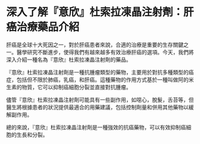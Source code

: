 # 深入了解『意欣』杜索拉凍晶注射劑：肝癌治療藥品介紹

肝癌是全球十大死因之一，對於肝癌患者來說，合適的治療是重要的生存關鍵之一。醫學研究不斷進步，使得我們有越來越多有效治療肝癌的選項。今天，我們將深入介紹一種名為『意欣』杜索拉凍晶注射劑的藥品。

『意欣』杜索拉凍晶注射劑是一種抗腫瘤類型的藥物，主要用於對抗多種類型的癌症，包括但不限於肺癌，乳癌，和肝癌。這種藥物的作用方式基於一種叫做阿的米生素的物質，它可以抑制癌細胞分裂並直接對抗腫瘤。

儘管『意欣』杜索拉凍晶注射劑可能具有一些副作用，如噁心，脫髮，舌苔等，但醫生將根據患者的狀況提供最適合的用藥建議，包括控制劑量和併用其他藥物以緩解副作用。

總的來說，『意欣』杜索拉凍晶注射劑是一種強效的抗癌藥物，可以有效抑制癌細胞的生長和分裂。